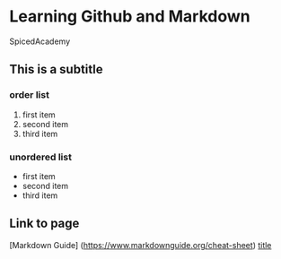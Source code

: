 # Learning Github and Markdown
SpicedAcademy
## This is a subtitle
### order list
1. first item
2. second item
3. third item

### unordered list
- first item
- second item
- third item

## Link to page
[Markdown Guide] (https://www.markdownguide.org/cheat-sheet)
 	[title](https://www.example.com)
